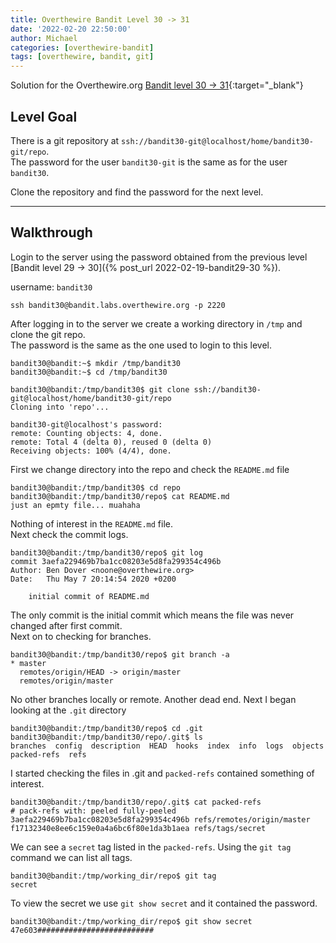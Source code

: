 ```yaml
---
title: Overthewire Bandit Level 30 -> 31
date: '2022-02-20 22:50:00'
author: Michael
categories: [overthewire-bandit]
tags: [overthewire, bandit, git]
---
```


Solution for the Overthewire.org [Bandit level 30 -> 31](https://overthewire.org/wargames/bandit/bandit31.html){:target="\_blank"}

## Level Goal

There is a git repository at `ssh://bandit30-git@localhost/home/bandit30-git/repo`.  
The password for the user `bandit30-git` is the same as for the user `bandit30`.

Clone the repository and find the password for the next level.

---

## Walkthrough

Login to the server using the password obtained from the previous level [Bandit level 29 -> 30]({% post_url 2022-02-19-bandit29-30 %}). 

username: `bandit30` 

```ssh
ssh bandit30@bandit.labs.overthewire.org -p 2220
```

After logging in to the server we create a working directory in `/tmp` and clone the git repo.  
The password is the same as the one used to login to this level.

```console
bandit30@bandit:~$ mkdir /tmp/bandit30
bandit30@bandit:~$ cd /tmp/bandit30

bandit30@bandit:/tmp/bandit30$ git clone ssh://bandit30-git@localhost/home/bandit30-git/repo
Cloning into 'repo'...

bandit30-git@localhost's password:
remote: Counting objects: 4, done.
remote: Total 4 (delta 0), reused 0 (delta 0)
Receiving objects: 100% (4/4), done.
```

First we change directory into the repo and check the `README.md` file

```console
bandit30@bandit:/tmp/bandit30$ cd repo
bandit30@bandit:/tmp/bandit30/repo$ cat README.md
just an epmty file... muahaha

```

Nothing of interest in the `README.md` file.  
Next check the commit logs.

```console
bandit30@bandit:/tmp/bandit30/repo$ git log
commit 3aefa229469b7ba1cc08203e5d8fa299354c496b
Author: Ben Dover <noone@overthewire.org>
Date:   Thu May 7 20:14:54 2020 +0200

    initial commit of README.md
```

The only commit is the initial commit which means the file was never changed after first commit.  
Next on to checking for branches.

```console 
bandit30@bandit:/tmp/bandit30/repo$ git branch -a
* master
  remotes/origin/HEAD -> origin/master
  remotes/origin/master
```

No other branches locally or remote. Another dead end.
Next I began looking at the `.git` directory

```console
bandit30@bandit:/tmp/bandit30/repo$ cd .git
bandit30@bandit:/tmp/bandit30/repo/.git$ ls
branches  config  description  HEAD  hooks  index  info  logs  objects  packed-refs  refs
```

I started checking the files in .git and `packed-refs` contained something of interest.

```console
bandit30@bandit:/tmp/bandit30/repo/.git$ cat packed-refs
# pack-refs with: peeled fully-peeled
3aefa229469b7ba1cc08203e5d8fa299354c496b refs/remotes/origin/master
f17132340e8ee6c159e0a4a6bc6f80e1da3b1aea refs/tags/secret
```

We can see a `secret` tag listed in the `packed-refs`.
Using the `git tag` command we can list all tags.

```console
bandit30@bandit:/tmp/working_dir/repo$ git tag
secret
```

To view the secret we use `git show secret` and it contained the password.

```console
bandit30@bandit:/tmp/working_dir/repo$ git show secret
47e603##########################
```